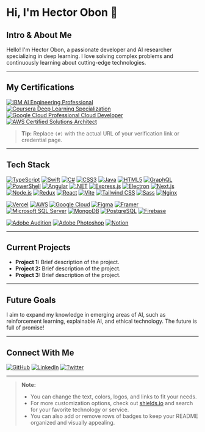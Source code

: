 # Hi, I'm Hector Obon 👋

## Intro & About Me
Hello! I'm Hector Obon, a passionate developer and AI researcher specializing in deep learning. I love solving complex problems and continuously learning about cutting-edge technologies.

---

## My Certifications

[![IBM AI Engineering Professional](https://img.shields.io/badge/IBM%20AI%20Engineering-Professional-blue?style=for-the-badge&logo=ibm&logoColor=white)](#)  
[![Coursera Deep Learning Specialization](https://img.shields.io/badge/Coursera-Deep%20Learning%20Specialization-2CA2F1?style=for-the-badge&logo=coursera&logoColor=white)](#)  
[![Google Cloud Professional Cloud Developer](https://img.shields.io/badge/Google%20Cloud-Professional%20Cloud%20Developer-4285F4?style=for-the-badge&logo=google-cloud&logoColor=white)](#)  
[![AWS Certified Solutions Architect](https://img.shields.io/badge/AWS-Certified%20Solutions%20Architect-232F3E?style=for-the-badge&logo=amazon-aws&logoColor=white)](#)

> **Tip:** Replace `(#)` with the actual URL of your verification link or credential page.

---

## Tech Stack

<!-- Programming Languages & Frameworks -->
[![TypeScript](https://img.shields.io/badge/TypeScript-007ACC?style=for-the-badge&logo=typescript&logoColor=white)](#)
[![Swift](https://img.shields.io/badge/Swift-FA7343?style=for-the-badge&logo=swift&logoColor=white)](#)
[![C#](https://img.shields.io/badge/C%23-239120?style=for-the-badge&logo=c-sharp&logoColor=white)](#)
[![CSS3](https://img.shields.io/badge/CSS3-1572B6?style=for-the-badge&logo=css3&logoColor=white)](#)
[![Java](https://img.shields.io/badge/Java-ED8B00?style=for-the-badge&logo=java&logoColor=white)](#)
[![HTML5](https://img.shields.io/badge/HTML5-E34F26?style=for-the-badge&logo=html5&logoColor=white)](#)
[![GraphQL](https://img.shields.io/badge/GraphQL-E10098?style=for-the-badge&logo=graphql&logoColor=white)](#)
[![PowerShell](https://img.shields.io/badge/PowerShell-5391FE?style=for-the-badge&logo=powershell&logoColor=white)](#)
[![Angular](https://img.shields.io/badge/Angular-DD0031?style=for-the-badge&logo=angular&logoColor=white)](#)
[![.NET](https://img.shields.io/badge/.NET-512BD4?style=for-the-badge&logo=.net&logoColor=white)](#)
[![Express.js](https://img.shields.io/badge/Express.js-404D59?style=for-the-badge)](#)
[![Electron](https://img.shields.io/badge/Electron-47848F?style=for-the-badge&logo=electron&logoColor=white)](#)
[![Next.js](https://img.shields.io/badge/Next.js-000000?style=for-the-badge&logo=nextdotjs&logoColor=white)](#)
[![Node.js](https://img.shields.io/badge/Node.js-339933?style=for-the-badge&logo=nodedotjs&logoColor=white)](#)
[![Redux](https://img.shields.io/badge/Redux-764ABC?style=for-the-badge&logo=redux&logoColor=white)](#)
[![React](https://img.shields.io/badge/React-20232A?style=for-the-badge&logo=react&logoColor=61DAFB)](#)
[![Vite](https://img.shields.io/badge/Vite-646CFF?style=for-the-badge&logo=vite&logoColor=white)](#)
[![Tailwind CSS](https://img.shields.io/badge/Tailwind%20CSS-38B2AC?style=for-the-badge&logo=tailwind-css&logoColor=white)](#)
[![Sass](https://img.shields.io/badge/Sass-CC6699?style=for-the-badge&logo=sass&logoColor=white)](#)
[![Nginx](https://img.shields.io/badge/Nginx-269539?style=for-the-badge&logo=nginx&logoColor=white)](#)

<!-- Services, Cloud, Design, Databases -->
[![Vercel](https://img.shields.io/badge/Vercel-000000?style=for-the-badge&logo=vercel&logoColor=white)](#)
[![AWS](https://img.shields.io/badge/AWS-232F3E?style=for-the-badge&logo=amazon-aws&logoColor=white)](#)
[![Google Cloud](https://img.shields.io/badge/Google%20Cloud-4285F4?style=for-the-badge&logo=google-cloud&logoColor=white)](#)
[![Figma](https://img.shields.io/badge/Figma-F24E1E?style=for-the-badge&logo=figma&logoColor=white)](#)
[![Framer](https://img.shields.io/badge/Framer-0055FF?style=for-the-badge&logo=framer&logoColor=white)](#)
[![Microsoft SQL Server](https://img.shields.io/badge/SQL%20Server-CC2927?style=for-the-badge&logo=microsoft-sql-server&logoColor=white)](#)
[![MongoDB](https://img.shields.io/badge/MongoDB-4EA94B?style=for-the-badge&logo=mongodb&logoColor=white)](#)
[![PostgreSQL](https://img.shields.io/badge/PostgreSQL-336791?style=for-the-badge&logo=postgresql&logoColor=white)](#)
[![Firebase](https://img.shields.io/badge/Firebase-FFCA28?style=for-the-badge&logo=firebase&logoColor=black)](#)

<!-- Other Tools -->
[![Adobe Audition](https://img.shields.io/badge/Adobe%20Audition-9999FF?style=for-the-badge&logo=adobe-audition&logoColor=white)](#)
[![Adobe Photoshop](https://img.shields.io/badge/Adobe%20Photoshop-31A8FF?style=for-the-badge&logo=adobe-photoshop&logoColor=white)](#)
[![Notion](https://img.shields.io/badge/Notion-000000?style=for-the-badge&logo=notion&logoColor=white)](#)

---

## Current Projects

- **Project 1:** Brief description of the project.
- **Project 2:** Brief description of the project.
- **Project 3:** Brief description of the project.

---

## Future Goals

I aim to expand my knowledge in emerging areas of AI, such as reinforcement learning, explainable AI, and ethical technology. The future is full of promise!

---

## Connect With Me

[![GitHub](https://img.shields.io/badge/GitHub-100000?style=for-the-badge&logo=github&logoColor=white)](https://github.com/yourusername)
[![LinkedIn](https://img.shields.io/badge/LinkedIn-0A66C2?style=for-the-badge&logo=linkedin&logoColor=white)](https://linkedin.com/in/yourusername)
[![Twitter](https://img.shields.io/badge/Twitter-1DA1F2?style=for-the-badge&logo=twitter&logoColor=white)](https://twitter.com/yourusername)

---

> **Note:** 
> - You can change the text, colors, logos, and links to fit your needs.  
> - For more customization options, check out [shields.io](https://shields.io/) and search for your favorite technology or service.  
> - You can also add or remove rows of badges to keep your README organized and visually appealing.
